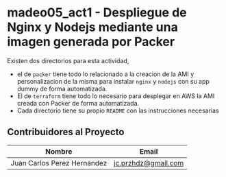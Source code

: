# madeo05_act1 - Despliegue de Nginx y Nodejs mediante una imagen generada por Packer

Existen dos directorios para esta actividad, 
- el de `packer` tiene todo lo relacionado a la creacion de la AMI y personalizacion de la misma para instalar `nginx` y `nodejs` con su app dummy de forma automatizada.
- El de `terraform` tiene todo lo necesario para desplegar en AWS la AMI creada con Packer de forma automatizada.
- Cada directorio tiene su propio `README` con las instrucciones necesarias


## Contribuidores al Proyecto
| Nombre | Email |
|------|-------|
| Juan Carlos Perez Hernandez | jc.przhdz@gmail.com |